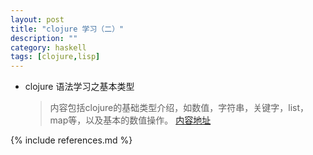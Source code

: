 ```yaml
---
layout: post
title: "clojure 学习（二）"
description: ""
category: haskell
tags: [clojure,lisp]
---
```


* clojure 语法学习之基本类型 

  >内容包括clojure的基础类型介绍，如数值，字符串，关键字，list，map等，以及基本的数值操作。
  [内容地址](http://hongmomanu.github.io/assets/html/clojure2.htm)






{% include references.md %}
